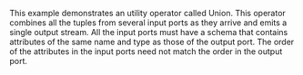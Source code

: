 This example demonstrates an utility operator called Union. This operator combines all the tuples from several input ports as they arrive and emits a single output stream. All the input ports must have a schema that contains attributes of the same name and type as those of the output port. The order of the attributes in the input ports need not match the order in the output port.

